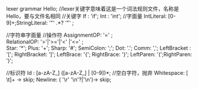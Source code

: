 lexer grammar Hello;  //lexer关键字意味着这是一个词法规则文件，名称是Hello，要与文件名相同
//关键字
If :               'if';
Int :              'int';
//字面量
IntLiteral:        [0-9]+;StringLiteral:      '"' .*? '"' ;

//字符串字面量
//操作符
AssignmentOP:       '=' ;    
RelationalOP:       '>'|'>='|'<' |'<=' ;    
Star:               '*';
Plus:               '+';
Sharp:              '#';
SemiColon:          ';';
Dot:                '.';
Comm:               ',';
LeftBracket :       '[';
RightBracket:       ']';
LeftBrace:          '{';
RightBrace:         '}';
LeftParen:          '(';RightParen:         ')';

//标识符
Id :                [a-zA-Z_] ([a-zA-Z_] | [0-9])*;
//空白字符，抛弃
Whitespace:         [ \t]+ -> skip;
Newline:            ( '\r' '\n'?|'\n')-> skip;
